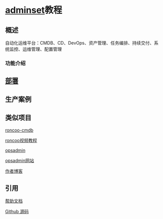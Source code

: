 # [adminset](https://github.com/guohongze/adminset)教程

## 概述
自动化运维平台：CMDB、CD、DevOps、资产管理、任务编排、持续交付、系统监控、运维管理、配置管理

### 功能介绍



## [部署](https://github.com/shower2013/tutorialDevOps/blob/master/operationalArchitectureCommonService/AutomationOpTools/adminset/install_adminset.md)



## 生产案例






## 类似项目

[roncoo-cmdb](https://github.com/roncoo/roncoo-cmdb)

[roncoo视频教程](http://www.roncoo.com/course/view/a2d58fe08172447696412fb7af1de620#boxTwo)

[]()

[opsadmin](https://github.com/itnihao/opsadmin)

[opsadmin网站](http://www.itnihao.com/opsadmin/opsadmin-view.html)

[作者博客](http://blog.51cto.com/itnihao)

## 引用


[帮助文档](https://github.com/guohongze/adminset/blob/master/docs/Manual.md)

[Github 源码](https://github.com/guohongze/adminset)

[]()

[]()

[]()

[]()

[]()

[]()

[]()

[]()
